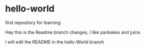 # hello-world
first repository for learning

Hey this is the Readme branch changes, I like pankakes and juice.

I will edit the README in the hello-World branch
